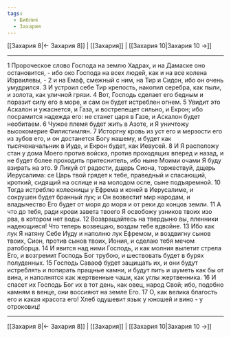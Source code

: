 ```yaml
---
tags:
  - Библия
  - Захария
---
```

[[Захария 8|← Захария 8]] | [[Захария]] | [[Захария 10|Захария 10 →]]

---
1 Пророческое слово Господа на землю Хадрах, и на Дамаске оно остановится, - ибо око Господа на всех людей, как и на все колена Израилевы, -
2 и на Емаф, смежный с ним, на Тир и Сидон, ибо он очень умудрился.
3 И устроил себе Тир крепость, накопил серебра, как пыли, и золота, как уличной грязи.
4 Вот, Господь сделает его бедным и поразит силу его в море, и сам он будет истреблен огнем.
5 Увидит это Аскалон и ужаснется, и Газа, и вострепещет сильно, и Екрон; ибо посрамится надежда его: не станет царя в Газе, и Аскалон будет необитаем.
6 Чужое племя будет жить в Азоте, и Я уничтожу высокомерие Филистимлян.
7 Исторгну кровь из уст его и мерзости его из зубов его, и он достанется Богу нашему, и будет как тысяченачальник в Иуде, и Екрон будет, как Иевусей.
8 И Я расположу стан у дома Моего против войска, против проходящих вперед и назад, и не будет более проходить притеснитель, ибо ныне Моими очами Я буду взирать на это.
9 Ликуй от радости, дщерь Сиона, торжествуй, дщерь Иерусалима: се Царь твой грядет к тебе, праведный и спасающий, кроткий, сидящий на ослице и на молодом осле, сыне подъяремной.
10 Тогда истреблю колесницы у Ефрема и коней в Иерусалиме, и сокрушен будет бранный лук; и Он возвестит мир народам, и владычество Его будет от моря до моря и от реки до концов земли.
11 А что до тебя, ради крови завета твоего Я освобожу узников твоих изо рва, в котором нет воды.
12 Возвращайтесь на твердыню вы, пленники надеющиеся! Что теперь возвещаю, воздам тебе вдвойне.
13 Ибо как лук Я натяну Себе Иуду и наполню лук Ефремом, и воздвигну сынов твоих, Сион, против сынов твоих, Иония, и сделаю тебя мечом ратоборца.
14 И явится над ними Господь, и как молния вылетит стрела Его, и возгремит Господь Бог трубою, и шествовать будет в бурях полуденных.
15 Господь Саваоф будет защищать их, и они будут истреблять и попирать пращные камни, и будут пить и шуметь как бы от вина, и наполнятся как жертвенные чаши, как углы жертвенника.
16 И спасет их Господь Бог их в тот день, как овец, народ Свой; ибо, подобно камням в венце, они воссияют на земле Его.
17 О, как велика благость его и какая красота его! Хлеб одушевит язык у юношей и вино - у отроковиц!

---
[[Захария 8|← Захария 8]] | [[Захария]] | [[Захария 10|Захария 10 →]]